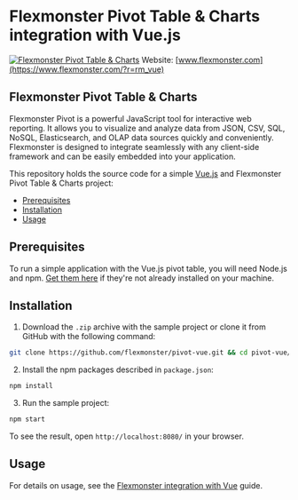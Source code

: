 # Flexmonster Pivot Table &amp; Charts integration with Vue.js
[![Flexmonster Pivot Table & Charts](https://cdn.flexmonster.com/landing.png)](https://flexmonster.com/?r=rm_vue)
Website: [www.flexmonster.com](https://www.flexmonster.com/?r=rm_vue)

## Flexmonster Pivot Table & Charts

Flexmonster Pivot is a powerful JavaScript tool for interactive web reporting. It allows you to visualize and analyze data from JSON, CSV, SQL, NoSQL, Elasticsearch, and OLAP data sources quickly and conveniently. Flexmonster is designed to integrate seamlessly with any client-side framework and can be easily embedded into your application.

This repository holds the source code for a simple [Vue.js](https://vuejs.org/) and Flexmonster Pivot Table & Charts project:

- [Prerequisites](#prerequisites)
- [Installation](#installation)
- [Usage](#usage)

## Prerequisites

To run a simple application with the Vue.js pivot table, you will need Node.js and npm. [Get them here](https://docs.npmjs.com/downloading-and-installing-node-js-and-npm) if they're not already installed on your machine.

## Installation 

1. Download the `.zip` archive with the sample project or clone it from GitHub with the following command:

```bash
git clone https://github.com/flexmonster/pivot-vue.git && cd pivot-vue/vue2
```

2. Install the npm packages described in `package.json`: 

```bash
npm install
```

3. Run the sample project: 

```bash
npm start 
```

To see the result, open `http://localhost:8080/` in your browser.

## Usage

For details on usage, see the [Flexmonster integration with Vue](https://www.flexmonster.com/doc/integration-with-vue/?r=rm_vue) guide.
